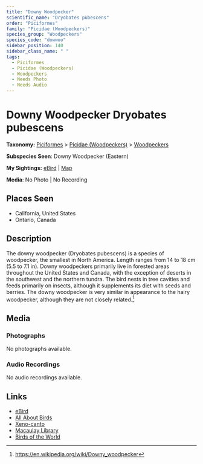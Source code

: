 ```yaml
---
title: "Downy Woodpecker"
scientific_name: "Dryobates pubescens"
order: "Piciformes"
family: "Picidae (Woodpeckers)"
species_group: "Woodpeckers"
species_code: "dowwoo"
sidebar_position: 140
sidebar_class_name: " "
tags: 
  - Piciformes
  - Picidae (Woodpeckers)
  - Woodpeckers
  - Needs Photo
  - Needs Audio
---
```


# Downy Woodpecker <span className='sci_name'>Dryobates pubescens</span>

**Taxonomy:** [Piciformes](/tags/piciformes) > [Picidae (Woodpeckers)](/tags/picidae-woodpeckers) > [Woodpeckers](/tags/woodpeckers)

**Subspecies Seen**: Downy Woodpecker (Eastern)

**My Sightings:** [eBird](https://ebird.org/lifelist?r=world&time=life&spp=dowwoo) | [Map](/map?species_code=dowwoo)

**Media**: No Photo | No Recording

## Places Seen

* California, United States
* Ontario, Canada

## Description
The downy woodpecker (Dryobates pubescens) is a species of woodpecker, the smallest in North America. Length ranges from 14 to 18 cm (5.5 to 7.1 in). Downy woodpeckers primarily live in forested areas throughout the United States and Canada, with the exception of deserts in the southwest and the northern tundra. The bird nests in tree cavities and feeds primarily on insects, although it supplements its diet with seeds and berries. The downy woodpecker is very similar in appearance to the hairy woodpecker, although they are not closely related.[^1]

[^1]: https://en.wikipedia.org/wiki/Downy_woodpecker

## Media
### Photographs
No photographs available.

### Audio Recordings
No audio recordings available.

## Links
* [eBird](https://ebird.org/species/dowwoo) 
* [All About Birds](https://www.allaboutbirds.org/guide/dowwoo) 
* [Xeno-canto](https://www.xeno-canto.org/species/dryobates-pubescens) 
* [Macaulay Library](https://search.macaulaylibrary.org/catalog?taxonCode=dowwoo&sort=rating_rank_desc)
* [Birds of the World](https://birdsoftheworld.org/bow/species/dowwoo)
